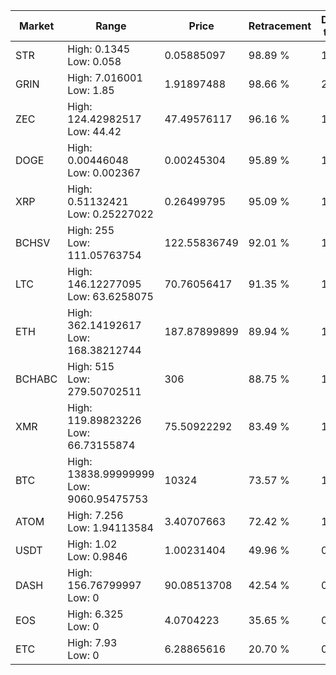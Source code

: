 | Market | Range | Price| Retracement | Doubles to 50% |
| --- | --- | --- | --- | --- |
| STR | High: 0.1345<br />Low: 0.058 | 0.05885097 | 98.89 % | 1.64 |
| GRIN | High: 7.016001<br />Low: 1.85 | 1.91897488 | 98.66 % | 2.31 |
| ZEC | High: 124.42982517<br />Low: 44.42 | 47.49576117 | 96.16 % | 1.78 |
| DOGE | High: 0.00446048<br />Low: 0.002367 | 0.00245304 | 95.89 % | 1.39 |
| XRP | High: 0.51132421<br />Low: 0.25227022 | 0.26499795 | 95.09 % | 1.44 |
| BCHSV | High: 255<br />Low: 111.05763754 | 122.55836749 | 92.01 % | 1.49 |
| LTC | High: 146.12277095<br />Low: 63.6258075 | 70.76056417 | 91.35 % | 1.48 |
| ETH | High: 362.14192617<br />Low: 168.38212744 | 187.87899899 | 89.94 % | 1.41 |
| BCHABC | High: 515<br />Low: 279.50702511 | 306 | 88.75 % | 1.30 |
| XMR | High: 119.89823226<br />Low: 66.73155874 | 75.50922292 | 83.49 % | 1.24 |
| BTC | High: 13838.99999999<br />Low: 9060.95475753 | 10324 | 73.57 % | 1.11 |
| ATOM | High: 7.256<br />Low: 1.94113584 | 3.40707663 | 72.42 % | 1.35 |
| USDT | High: 1.02<br />Low: 0.9846 | 1.00231404 | 49.96 % | 0.00 |
| DASH | High: 156.76799997<br />Low: 0 | 90.08513708 | 42.54 % | 0.00 |
| EOS | High: 6.325<br />Low: 0 | 4.0704223 | 35.65 % | 0.00 |
| ETC | High: 7.93<br />Low: 0 | 6.28865616 | 20.70 % | 0.00 |
